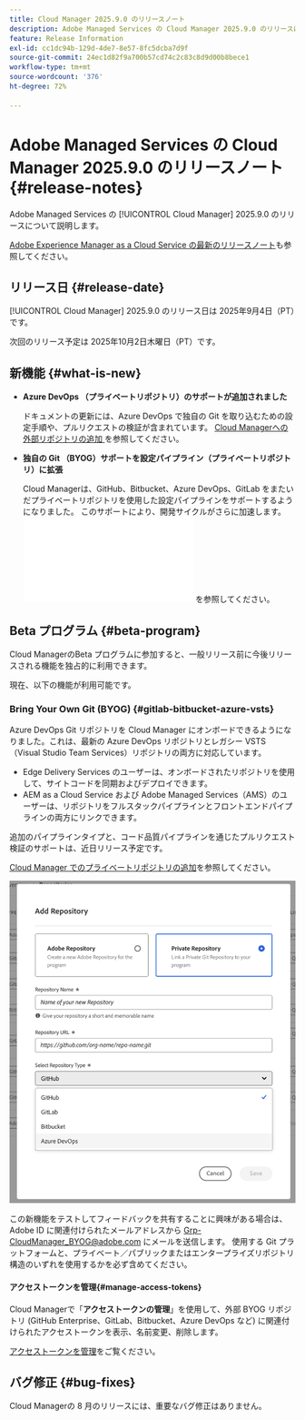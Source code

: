 ```yaml
---
title: Cloud Manager 2025.9.0 のリリースノート
description: Adobe Managed Services の Cloud Manager 2025.9.0 のリリースについて説明します。
feature: Release Information
exl-id: cc1dc94b-129d-4de7-8e57-8fc5dcba7d9f
source-git-commit: 24ec1d82f9a700b57cd74c2c83c8d9d00b8bece1
workflow-type: tm+mt
source-wordcount: '376'
ht-degree: 72%

---
```


# Adobe Managed Services の Cloud Manager 2025.9.0 のリリースノート {#release-notes}

<!-- RELEASE WIKI  https://wiki.corp.adobe.com/display/DMSArchitecture/Cloud+Manager+2025.04.0+Release -->

Adobe Managed Services の [!UICONTROL Cloud Manager] 2025.9.0 のリリースについて説明します。

[Adobe Experience Manager as a Cloud Service の最新のリリースノート](https://experienceleague.adobe.com/ja/docs/experience-manager-cloud-service/content/release-notes/home)も参照してください。

## リリース日 {#release-date}

[!UICONTROL Cloud Manager] 2025.9.0 のリリース日は 2025年9月4日（PT）です。

<!-- There are no significant new features or bug fixes in the May Cloud Manager release. -->

次回のリリース予定は 2025年10月2日木曜日（PT）です。

<!-- SAVE FOR FUTURE POSSIBLE USE There are no significant new features or bug fixes in the May Cloud Manager release. -->


## 新機能 {#what-is-new}

* **Azure DevOps （プライベートリポジトリ）のサポートが追加されました**

  ドキュメントの更新には、Azure DevOps で独自の Git を取り込むための設定手順や、プルリクエストの検証が含まれています。 [Cloud Managerへの外部リポジトリの追加 ](/help/managing-code/external-repositories.md) を参照してください。

* **独自の Git （BYOG）サポートを設定パイプライン（プライベートリポジトリ）に拡張**

  Cloud Managerは、GitHub、Bitbucket、Azure DevOps、GitLab をまたいだプライベートリポジトリを使用した設定パイプラインをサポートするようになりました。 このサポートにより、開発サイクルがさらに加速します。 ![ プライベートリポジトリのプルリクエストチェック ](/help/managing-code/github-check-config.md) を参照してください。

## Beta プログラム {#beta-program}

Cloud ManagerのBeta プログラムに参加すると、一般リリース前に今後リリースされる機能を独占的に利用できます。

現在、以下の機能が利用可能です。


### Bring Your Own Git (BYOG) {#gitlab-bitbucket-azure-vsts}

<!-- BOTH CS & AMS -->

Azure DevOps Git リポジトリを Cloud Manager にオンボードできるようになりました。これは、最新の Azure DevOps リポジトリとレガシー VSTS（Visual Studio Team Services）リポジトリの両方に対応しています。

* Edge Delivery Services のユーザーは、オンボードされたリポジトリを使用して、サイトコードを同期およびデプロイできます。
* AEM as a Cloud Service および Adobe Managed Services（AMS）のユーザーは、リポジトリをフルスタックパイプラインとフロントエンドパイプラインの両方にリンクできます。

追加のパイプラインタイプと、コード品質パイプラインを通じたプルリクエスト検証のサポートは、近日リリース予定です。

[Cloud Manager でのプライベートリポジトリの追加](/help/managing-code/external-repositories.md)を参照してください。

![リポジトリを追加ダイアログボックス](/help/release-notes/assets/azure-repo.png)

この新機能をテストしてフィードバックを共有することに興味がある場合は、Adobe ID に関連付けられたメールアドレスから [Grp-CloudManager_BYOG@adobe.com](mailto:grp-cloudmanager_byog@adobe.com) にメールを送信します。 使用する Git プラットフォームと、プライベート／パブリックまたはエンタープライズリポジトリ構造のいずれを使用するかを必ず含めてください。

#### アクセストークンを管理{#manage-access-tokens}

Cloud Managerで「**アクセストークンの管理**」を使用して、外部 BYOG リポジトリ (GitHub Enterprise、GitLab、Bitbucket、Azure DevOps など) に関連付けられたアクセストークンを表示、名前変更、削除します。

[アクセストークンを管理](/help/managing-code/manage-access-tokens.md)をご覧ください。

<!-- If you are interested in testing this new feature and sharing your feedback, send an email to [Grp-CloudManager_BYOG@adobe.com](mailto:grp-cloudmanager_byog@adobe.com) from your email address associated with your Adobe ID. -->

## バグ修正 {#bug-fixes}

Cloud Managerの 8 月のリリースには、重要なバグ修正はありません。

<!--
Known Issues {#known-issues}

* A -->
